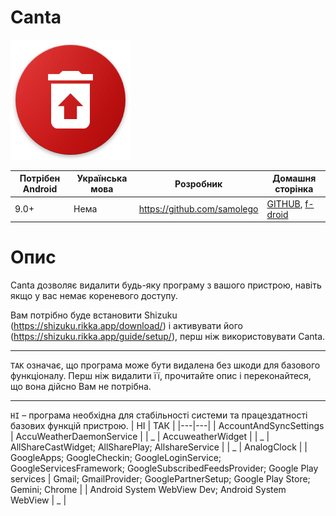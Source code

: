 # Canta
![Canta](ic_launcher.png)

| Потрібен Android | Українська мова | Розробник | Домашня сторінка |
|---|---|---|---|
| 9.0+ | Нема | https://github.com/samolego | [GITHUB](https://github.com/samolego/Canta/tree/master), [f-droid](https://f-droid.org/en/packages/org.samo_lego.canta/) |
# Опис
Canta дозволяє видалити будь-яку програму
з вашого пристрою, навіть якщо у вас немає кореневого доступу.

Вам потрібно буде встановити Shizuku (https://shizuku.rikka.app/download/)
і активувати його (https://shizuku.rikka.app/guide/setup/), перш ніж використовувати Canta.
***
`ТАК` означає, що програма може бути видалена без шкоди для базового функціоналу. Перш ніж видалити її, прочитайте опис і переконайтеся, що вона дійсно Вам не потрібна.
***
`НІ` – програма необхідна для стабільності системи та працездатності базових функцій пристрою.
| НІ | ТАК |
|---|---|
| AccountAndSyncSettings | AccuWeatherDaemonService |
| _ | AccuweatherWidget |
| _ | AllShareCastWidget; AllSharePlay; AllshareService |
| _ | AnalogClock |
| GoogleApps; GoogleCheckin; GoogleLoginService; GoogleServicesFramework; GoogleSubscribedFeedsProvider; Google Play services | Gmail; GmailProvider; GooglePartnerSetup; Google Play Store; Gemini; Chrome |
| Android System WebView Dev; Android System WebView | _ |
